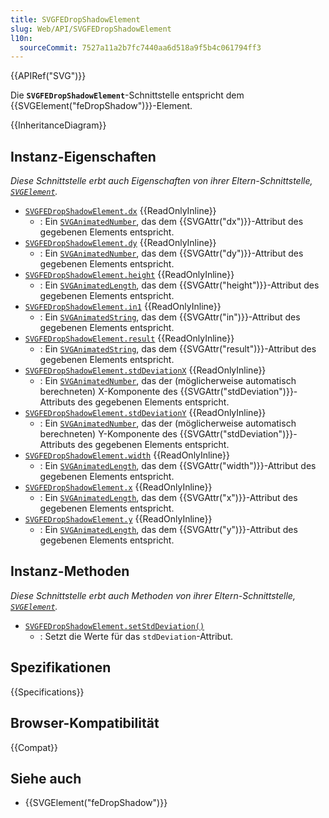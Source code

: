 ```yaml
---
title: SVGFEDropShadowElement
slug: Web/API/SVGFEDropShadowElement
l10n:
  sourceCommit: 7527a11a2b7fc7440aa6d518a9f5b4c061794ff3
---
```


{{APIRef("SVG")}}

Die **`SVGFEDropShadowElement`**-Schnittstelle entspricht dem {{SVGElement("feDropShadow")}}-Element.

{{InheritanceDiagram}}

## Instanz-Eigenschaften

_Diese Schnittstelle erbt auch Eigenschaften von ihrer Eltern-Schnittstelle, [`SVGElement`](/de/docs/Web/API/SVGElement)._

- [`SVGFEDropShadowElement.dx`](/de/docs/Web/API/SVGFEDropShadowElement/dx) {{ReadOnlyInline}}
  - : Ein [`SVGAnimatedNumber`](/de/docs/Web/API/SVGAnimatedNumber), das dem {{SVGAttr("dx")}}-Attribut des gegebenen Elements entspricht.
- [`SVGFEDropShadowElement.dy`](/de/docs/Web/API/SVGFEDropShadowElement/dy) {{ReadOnlyInline}}
  - : Ein [`SVGAnimatedNumber`](/de/docs/Web/API/SVGAnimatedNumber), das dem {{SVGAttr("dy")}}-Attribut des gegebenen Elements entspricht.
- [`SVGFEDropShadowElement.height`](/de/docs/Web/API/SVGFEDropShadowElement/height) {{ReadOnlyInline}}
  - : Ein [`SVGAnimatedLength`](/de/docs/Web/API/SVGAnimatedLength), das dem {{SVGAttr("height")}}-Attribut des gegebenen Elements entspricht.
- [`SVGFEDropShadowElement.in1`](/de/docs/Web/API/SVGFEDropShadowElement/in1) {{ReadOnlyInline}}
  - : Ein [`SVGAnimatedString`](/de/docs/Web/API/SVGAnimatedString), das dem {{SVGAttr("in")}}-Attribut des gegebenen Elements entspricht.
- [`SVGFEDropShadowElement.result`](/de/docs/Web/API/SVGFEDropShadowElement/result) {{ReadOnlyInline}}
  - : Ein [`SVGAnimatedString`](/de/docs/Web/API/SVGAnimatedString), das dem {{SVGAttr("result")}}-Attribut des gegebenen Elements entspricht.
- [`SVGFEDropShadowElement.stdDeviationX`](/de/docs/Web/API/SVGFEDropShadowElement/stdDeviationX) {{ReadOnlyInline}}
  - : Ein [`SVGAnimatedNumber`](/de/docs/Web/API/SVGAnimatedNumber), das der (möglicherweise automatisch berechneten) X-Komponente des {{SVGAttr("stdDeviation")}}-Attributs des gegebenen Elements entspricht.
- [`SVGFEDropShadowElement.stdDeviationY`](/de/docs/Web/API/SVGFEDropShadowElement/stdDeviationY) {{ReadOnlyInline}}
  - : Ein [`SVGAnimatedNumber`](/de/docs/Web/API/SVGAnimatedNumber), das der (möglicherweise automatisch berechneten) Y-Komponente des {{SVGAttr("stdDeviation")}}-Attributs des gegebenen Elements entspricht.
- [`SVGFEDropShadowElement.width`](/de/docs/Web/API/SVGFEDropShadowElement/width) {{ReadOnlyInline}}
  - : Ein [`SVGAnimatedLength`](/de/docs/Web/API/SVGAnimatedLength), das dem {{SVGAttr("width")}}-Attribut des gegebenen Elements entspricht.
- [`SVGFEDropShadowElement.x`](/de/docs/Web/API/SVGFEDropShadowElement/x) {{ReadOnlyInline}}
  - : Ein [`SVGAnimatedLength`](/de/docs/Web/API/SVGAnimatedLength), das dem {{SVGAttr("x")}}-Attribut des gegebenen Elements entspricht.
- [`SVGFEDropShadowElement.y`](/de/docs/Web/API/SVGFEDropShadowElement/y) {{ReadOnlyInline}}
  - : Ein [`SVGAnimatedLength`](/de/docs/Web/API/SVGAnimatedLength), das dem {{SVGAttr("y")}}-Attribut des gegebenen Elements entspricht.

## Instanz-Methoden

_Diese Schnittstelle erbt auch Methoden von ihrer Eltern-Schnittstelle, [`SVGElement`](/de/docs/Web/API/SVGElement)._

- [`SVGFEDropShadowElement.setStdDeviation()`](/de/docs/Web/API/SVGFEDropShadowElement/setStdDeviation)
  - : Setzt die Werte für das `stdDeviation`-Attribut.

## Spezifikationen

{{Specifications}}

## Browser-Kompatibilität

{{Compat}}

## Siehe auch

- {{SVGElement("feDropShadow")}}
